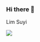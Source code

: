 ### Hi there 👋
Lim Suyi

<img src="https://img.shields.io/badge/Android-3DDC84?style=flat-square&logo=Android&logoColor=white"/>
<!--
**SY-Mina/SY-Mina** is a ✨ _special_ ✨ repository because its `README.md` (this file) appears on your GitHub profile.

Here are some ideas to get you started:

- 🔭 I’m currently working on ...
- 🌱 I’m currently learning ...
- 👯 I’m looking to collaborate on ...
- 🤔 I’m looking for help with ...
- 💬 Ask me about ...
- 📫 How to reach me: ...
- 😄 Pronouns: ...
- ⚡ Fun fact: ...
-->
